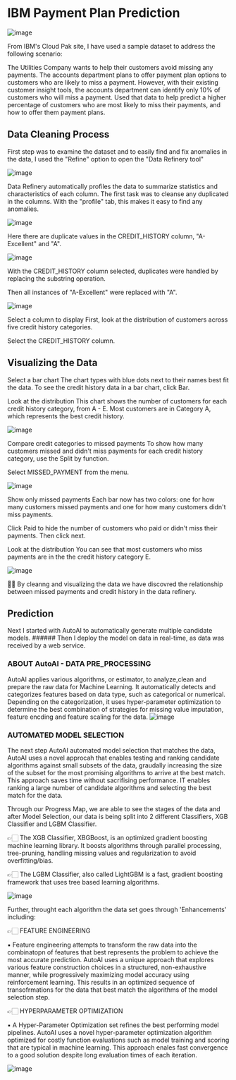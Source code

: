 # IBM Payment Plan Prediction

![image](https://github.com/tanjadaa/IBM-Prediction/blob/main/Pictures/IBM%20Cloud%20Pak.png)

From IBM's Cloud Pak site, I have used a sample dataset to address the following scenario: 

The Utilities Company wants to help their customers avoid missing any payments. The accounts department plans to offer payment plan options to customers who are likely to miss a payment. However, with their existing customer insight tools, the accounts department can identify only 10% of customers who will miss a payment.  Used that data to help predict a higher percentage of customers who are most likely to miss their payments, and how to offer them payment plans.

## Data Cleaning Process

First step was to examine the dataset and to easily find and fix anomalies in the data, I used the "Refine" option to open the "Data Refinery tool"

![image](https://github.com/tanjadaa/IBM-Prediction/blob/main/Pictures/dataset.png)

Data Refinery automatically profiles the data to summarize statistics and characteristics of each column. The first task was to cleanse any duplicated in the columns. With the "profile" tab, this makes it easy to find any anomalies. 

![image](https://github.com/tanjadaa/IBM-Prediction/blob/main/Pictures/finding%20duplicates.png)

Here there are duplicate values in the CREDIT_HISTORY column, "A-Excellent" and "A".

![image](https://github.com/tanjadaa/IBM-Prediction/blob/main/Pictures/replace%20substring.png)

With the CREDIT_HISTORY column selected, duplicates were handled by replacing the substring operation.

Then all instances of "A-Excellent" were replaced with "A". 

![image](https://github.com/tanjadaa/IBM-Prediction/blob/main/Pictures/removed%20duplicates.png)

Select a column to display
First, look at the distribution of customers across five credit history categories. 

Select the CREDIT_HISTORY column. 

## Visualizing the Data
Select a bar chart
The chart types with blue dots next to their names best fit the data. To see the credit history data in a bar chart, click Bar. 

Look at the distribution
This chart shows the number of customers for each credit history category, from A - E. Most customers are in Category A, which represents the best credit history. 

![image](https://github.com/tanjadaa/IBM-Prediction/blob/main/Pictures/credit%20history%20bar%20chart.png)

Compare credit categories to missed payments
To show how many customers missed and didn't miss payments for each credit history category, use the Split by function. 

Select MISSED_PAYMENT from the menu. 

![image](https://github.com/tanjadaa/IBM-Prediction/blob/main/Pictures/split%20by%20missed%20payments.png)

Show only missed payments
Each bar now has two colors: one for how many customers missed payments and one for how many customers didn't miss payments. 

Click Paid to hide the number of customers who paid or didn't miss their payments. Then click next. 

Look at the distribution
You can see that most customers who miss payments are in the the credit history category E. 

![image](https://github.com/tanjadaa/IBM-Prediction/blob/main/Pictures/category%20E%20highest.png)

🙌🏻  By cleanng and visualizing the data we have discovred the relationship between missed payments and credit history in the data refinery.

## Prediction

Next I started with AutoAI to automatically generate multiple candidate models. ###### Then I deploy the model on data in real-time, as data was received by a web service.

### ABOUT AutoAI - DATA PRE_PROCESSING

AutoAI applies various algorithms, or estimator, to analyze,clean and prepare the raw data for Machine Learning. It automatically detects and categorizes features based on data type, such as categorical or numerical. Depending on the categorization, it uses hyper-parameter optimization to determine the best combination of strategies for missing value imputation, feature encding and feature scaling for the data.
![image](https://github.com/tanjadaa/IBM-Prediction/blob/main/Pictures/Relationship%20Map.png)

### AUTOMATED MODEL SELECTION

The next step AutoAI automated model selection that matches the data, AutoAI uses a novel approcah that enables testing and ranking candidate algorithms against small subsets of the data, graudally increasing the size of the subset for the most promising algorithms to arrive at the best match. This approach saves time without sacrifising performance. IT enables ranking a large number of candidate algorithms and selecting the best match for the data.

Through our Progress Map, we are able to see the stages of the data and after Model Selection, our data is being split into 2 different Classifiers, XGB Classifier and LGBM Classifier. 

👉🏻 The XGB Classifier, XBGBoost, is an optimized gradient boosting machine learning library. It boosts algorithms through parallel processing, tree-pruning, handling missing values and regularization to avoid overfitting/bias.

👉🏻 The LGBM Classifier, also called LightGBM is a fast, gradient boosting framework that uses tree based learning algorithms. 

![image](https://github.com/tanjadaa/IBM-Prediction/blob/main/Pictures/progress%20map.png)

Further, throught each algorithm the data set goes through 'Enhancements' including:

  👉🏻 FEATURE ENGINEERING
  
   ▪️ Feature engineering attempts to transform the raw data into the combinatopn of features that best represents the problem to achieve the most accurate prediction. AutoAI uses a unique approach that explores various feature construction choices in a structured, non-exhaustive manner, while progressively maximizing model accuracy using reinforcement learning. This results in an optimized sequence of transofrmations for the data that best match the algorithms of the model selection step.
        
  👉🏻 HYPERPARAMETER OPTIMIZATION
        
   ▪️ A Hyper-Parameter Optimization set refines the best performing model pipelines. AutoAI uses a novel hyper-parameter optimization algorithm optimized for costly function evaluations such as model training and scoring that are typical in machine learning. This approach enales fast convergence to a good solution despite long evaluation times of each iteration.
      

![image](https://github.com/tanjadaa/IBM-Prediction/blob/main/Pictures/RM%20full.png)





